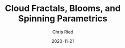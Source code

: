 ---
title: 'Cloud Fractals, Blooms, and Spinning Parametrics'
author: Chris Ried
date: '2020-11-21'
slug: generative-arts-23
categories: 
featured: 
tags: ['generative']
---